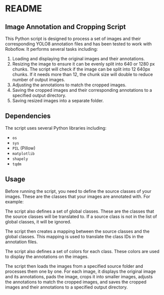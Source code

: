 # README

## Image Annotation and Cropping Script

This Python script is designed to process a set of images and their corresponding YOLO8 annotation files and has been tested to work with Roboflow. It performs several tasks including:

1. Loading and displaying the original images and their annotations.
2. Resizing the image to ensure it can be evenly split into 640 or 1280 px chunks. The script will check if the image can be split into 12 640px chunks. If it needs more than 12, the chunk size will double to reduce number of output images.
3. Adjusting the annotations to match the cropped images.
4. Saving the cropped images and their corresponding annotations to a specified output directory.
5. Saving resized images into a separate folder.

## Dependencies

The script uses several Python libraries including:

- `os`
- `sys`
- `PIL` (Pillow)
- `matplotlib`
- `shapely`
- `tqdm`

## Usage

Before running the script, you need to define the source classes of your images. These are the classes that your images are annotated with. For example:

The script also defines a set of global classes. These are the classes that the source classes will be translated to. If a source class is not in the list of global classes, it will be ignored.

The script then creates a mapping between the source classes and the global classes. This mapping is used to translate the class IDs in the annotation files.

The script also defines a set of colors for each class. These colors are used to display the annotations on the images.

The script then loads the images from a specified source folder and processes them one by one. For each image, it displays the original image and its annotations, pads the image, crops it into smaller images, adjusts the annotations to match the cropped images, and saves the cropped images and their annotations to a specified output directory.